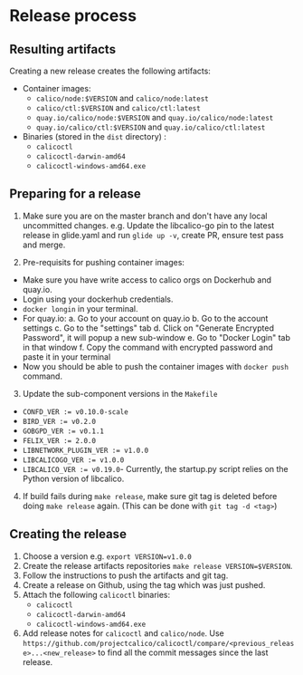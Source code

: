 # Release process

## Resulting artifacts
Creating a new release creates the following artifacts:
- Container images:
  - `calico/node:$VERSION` and `calico/node:latest` 
  - `calico/ctl:$VERSION` and `calico/ctl:latest`
  - `quay.io/calico/node:$VERSION` and `quay.io/calico/node:latest`
  - `quay.io/calico/ctl:$VERSION` and `quay.io/calico/ctl:latest`
- Binaries (stored in the `dist` directory) :
  - `calicoctl`
  - `calicoctl-darwin-amd64`
  - `calicoctl-windows-amd64.exe`

## Preparing for a release
1. Make sure you are on the master branch and don't have any local uncommitted changes. e.g. Update the libcalico-go pin to the latest release in glide.yaml and run `glide up -v`, create PR, ensure test pass and merge.

2. Pre-requisits for pushing container images:
  - Make sure you have write access to calico orgs on Dockerhub and quay.io. 
  - Login using your dockerhub credentials.
  - `docker longin` in your terminal. 
  - For quay.io: 
    a. Go to your account on quay.io
    b. Go to the account settings
    c. Go to the "settings" tab
    d. Click on "Generate Encrypted Password", it will popup a new sub-window
    e. Go to "Docker Login" tab in that window
    f. Copy the command with encrypted password and paste it in your terminal
  - Now you should be able to push the container images with `docker push` command.

3. Update the sub-component versions in the `Makefile` 
  - `CONFD_VER := v0.10.0-scale`
  - `BIRD_VER := v0.2.0`
  - `GOBGPD_VER := v0.1.1`
  - `FELIX_VER := 2.0.0`
  - `LIBNETWORK_PLUGIN_VER := v1.0.0`
  - `LIBCALICOGO_VER := v1.0.0`
  - `LIBCALICO_VER := v0.19.0`- Currently, the startup.py script relies on the Python version of libcalico.

4. If build fails during `make release`, make sure git tag is deleted before doing `make release` again. (This can be done with `git tag -d <tag>`)

## Creating the release
1. Choose a version e.g. `export VERSION=v1.0.0`
2. Create the release artifacts repositories `make release VERSION=$VERSION`. 
3. Follow the instructions to push the artifacts and git tag.
4. Create a release on Github, using the tag which was just pushed. 
5. Attach the following `calicoctl` binaries:
   - `calicoctl`
   - `calicoctl-darwin-amd64`
   - `calicoctl-windows-amd64.exe`
6. Add release notes for `calicoctl` and `calico/node`. Use `https://github.com/projectcalico/calicoctl/compare/<previous_release>...<new_release>` to find all the commit messages since the last release.
